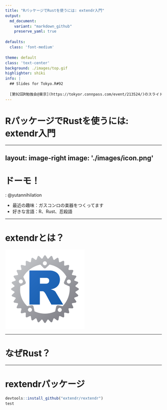 ```yaml
---
title: "RパッケージでRustを使うには: extendr入門"
output:
  md_document:
    variant: "markdown_github"
    preserve_yaml: true

defaults:
  class: 'font-medium'

theme: default
class: 'text-center'
background: ./images/top.gif
highlighter: shiki
info: |
  ## Slides for Tokyo.R#92
  
  [第92回R勉強会@東京](https://tokyor.connpass.com/event/213524/)のスライドです 
---
```


# RパッケージでRustを使うには: extendr入門

---
layout: image-right
image: './images/icon.png'
---

# ドーモ！

<mdi-twitter style="display: inline"/>: @yutannihilation

-   最近の趣味：ガスコンロの楽器をつくってます
-   好きな言語：R、Rust、忍殺語

------------------------------------------------------------------------

# extendrとは？

![](https://raw.githubusercontent.com/extendr/extendr/master/extendr-logo-256.png)

------------------------------------------------------------------------

# なぜRust？

------------------------------------------------------------------------

# rextendrパッケージ

``` r
devtools::install_github("extendr/rextendr")
test
```
